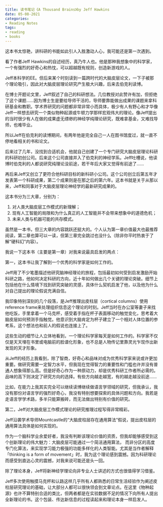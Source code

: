 ```yaml
---
title: 读书笔记《A Thousand Brains》by Jeff Hawkins
date: 05-08-2021
categories: 
- Reading Notes
tags: 
- reading
- books
---
```


这本书太惊艳，讲科研的书能如此引人入胜激动人心，我可能还是第一次遇到。

看了作者Jeff Hawkins的自述经历，真乃牛人也。他是那种我想象中的科学家，一个有强烈的好奇心和热忱，可以超越既有规则，创造新游戏的人。

Jeff本科学的EE。但后来某个时刻读到一篇跨时代的大脑皮层论文，一下子被那个理论吸引，因此对大脑皮层理论研究产生极大兴趣，后来去伯克利读博。

在博士开题论文里，Jeff叙述了自己的科研想法。几位教授对此赞许有加，但拒绝了这个课题……因为博士生是要给导师干活的，导师要靠能做出成果的课题来拿科研基金和教职。学术界研究的问题都非常非常小而具体，极少有人有野心和才华像Jeff一样想去研究一个类似物种起源或牛顿力学那样宏观伟大的理论。像Jeff提出的当时很少有人在做的成果虚无缥缈的神经学纯理论研究，既难拿基金，又难找导师，也难毕业。

所以Jeff在伯克利的读博期间，有两年他是完全自己一人在图书馆度过，就一直不停地看相关的书和论文。

后来过了几年，没找到合适机会，他就自己创建了一个专门研究大脑皮层理论科研的科研初创公司。后来这个公司直接并入了伯克利的神经学系。Jeff吐槽说，他读博时伯克利的人都说研究纯理论没前途，若干年后大家又觉得有前途了……

再后来Jeff又创立了更符合他科研目标的新科研小公司。这个公司创立后第五年才发表第一个科研成果，第二个成果则是在那之后的第六年。这本书就是关于从那以来，Jeff和同事对于大脑皮层理论神经学的最新研究成果的。



这本书分为三大章，分别为：

1. 对人类大脑皮层工作模式的新理解；
2. 现有人工智能的局限和为什么真正的人工智能并不会带来想象中的道德危机；
3. 未来人类与机器可能的共存模式。



虽然是一本书，但三大章的内容跳跃还挺大的。个人认为第一章价值最大也最推荐阅读，第二章也算可以一读，但第三章完全跳过也没什么（除非你平时热衷于了解“硬科幻”内容）。



我说一下这本书（主要是第一章）对我来说最具启发的两点：



第一，这本书让我了解到一个优秀的科学家是如何工作的。

Jeff用了不少笔墨描述他研究脑神经理论的旅程，包括最初如何受到启发激励开始科研之路，他如何决定科研的方向，近十年如何做出几个关键的理论突破。细节上包括他在什么情境下找到研究突破的灵感，具体什么契机启发了他，以及他为什么对自己提出的理论假说充满自信。

我印象特别深刻的几个段落，是Jeff推理出皮柱层（cortical columns）使用reference frame来处理组织信息这个理论的时刻。Jeff当时在办公室等妻子来找他吃饭，手里拿着一个马克杯，感受着手指在杯子表面移动的触觉变化，思考着大脑皮层如何预测手指触觉。他意识到大脑肯定为杯子建立了一个相对人体位置的参考系，这个想法也和前人的假说也连接上了。

这些生动的细节让人立体地看到，一个理论科学家每天是如何工作的。科学家不仅仅是天天埋在书里或电脑前的脸谱化形象，也不总是人物传记里靠灵光乍现作出新发现的天才形象。

从Jeff的经历上我看到，除了智商，好奇心和品味对成为优秀科学家来说或许更加重要。做研究需要一定智力水平，但我现在觉得智力的重要性和门槛也许并没有普通人想象得那么高。但是好奇心作为一种原动力，却是优秀科研工作者所必需的。品味的高下则决定了研究方向的选择。有些方向越走越宽，有的越走越没前途……

比如，在能力上我其实完全可以继续读博继续做语言学领域的研究，但我承认，我没有那份对语言学的强烈好奇心，我没有特别想要探索的具体问题和方向。我若是走语言学学术路，多半只能算搬砖，而无法做出特别有价值的研究。



第二，Jeff对大脑皮层工作模式理论的研究推理过程写得非常精彩。

Jeff沿袭学术导师Mountcastle的“大脑皮柱层存在通用算法”假说，提出皮柱层的通用算法具体是如何实现的。

作为一个脑科学业余爱好者，我没有判断该理论价值的资质，但我却能够感受到这个创新理论的伟大魅力：大脑皮层可能通过一个简洁通用算法， 而非分区的高度专门化算法，来实现学习能力极强的功能多样化的人类智能。尤其是当作者解释「thinking is a form of movement」时，我为这个理论感到震撼。因为科研理论而感受到直达心灵的震撼，对我来说可能还是头一回。

除了理论本身，Jeff将新神经学理论向非专业人士讲述的方式也很值得学习借鉴。

Jeff多次使用触摸马克杯和认路这样几乎所有人都熟悉的日常生活经验作为阐述皮柱层研究理论的基础，让大部分人都可以很快领会到文章论点。在这里《物种起源》也许不算特别合适的类比，但两者都是在实验数据不足的情况下向所有人提出全新理论的书。这个包装、传达新信息的过程读起来和理论本身一样启发人。